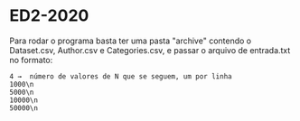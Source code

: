 # ED2-2020

Para rodar o programa basta ter uma pasta "archive" contendo o Dataset.csv, Author.csv e Categories.csv, e passar o arquivo de entrada.txt no formato:

``` 
4 →  número de valores de N que se seguem, um por linha
1000\n
5000\n
10000\n
50000\n
```
